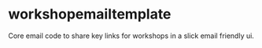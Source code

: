 # workshopemailtemplate
Core email code to share key links for workshops in a slick email friendly ui.
